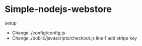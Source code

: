 # Simple-nodejs-webstore
setup  
   * Change ./config/config.js  
   * Change ./public/javascripts/checkout.js line 1 add stripe key
